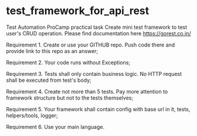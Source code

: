 # test_framework_for_api_rest
Test Automation ProCamp practical task
Create mini test framework to test user's CRUD operation. Please find documentation here https://gorest.co.in/

Requirement 1. Create or use your GITHUB repo. Push code there and provide link to this repo as an answer;

Requirement 2. Your code runs without Exceptions;

Requirement 3. Tests shall only contain business logic. No HTTP request shall be executed from test's body;

Requirement 4. Create not more than 5 tests. Pay more attention to framework structure but not to the tests themselves;

Requirement 5. Your framework shall contain config with base url in it, tests, helpers/tools, logger;

Requirement 6. Use your main language.
